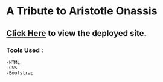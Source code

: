 # A Tribute to Aristotle Onassis

## [Click Here](https://aristotle-onassis-tribute.netlify.app/) to view the deployed site.

### Tools Used :

    -HTML
    -CSS
    -Bootstrap
